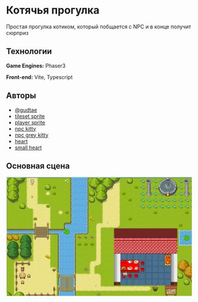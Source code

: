
# Котячья прогулка

Простая прогулка котиком, который побщается с NPC и в конце получит сюрприз


## Технологии

**Game Engines:** Phaser3

**Front-end:** Vite, Typescript


## Авторы

- [@gudtae](https://www.github.com/gudtae)
- [tileset sprite](https://pipoya.itch.io/pipoya-rpg-tileset-32x32)
- [player sprite](https://pipoya.itch.io/pipoya-free-rpg-character-sprites-nekonin)
- [npc kitty](https://caz-creates-games.itch.io/kitty)
- [npc grey kitty](https://elthen.itch.io/2d-pixel-art-cat-sprites)
- [heart](https://kububbis.itch.io/aesthetic-heart-icon-pack)
- [small heart](https://gpway.itch.io/2d-pixel-heart)


## Основная сцена

![Сцена](./screen.png)

